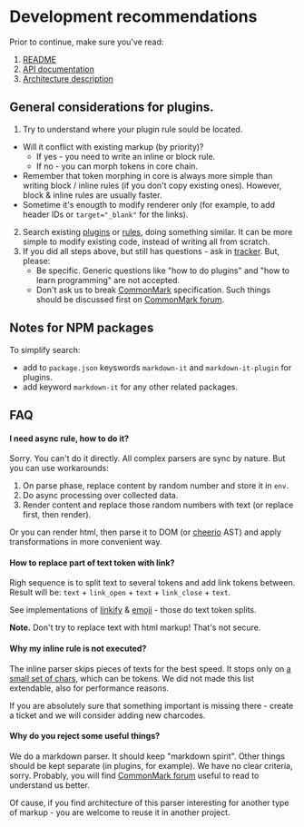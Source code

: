 # Development recommendations

Prior to continue, make sure you've read:

1. [README](https://github.com/markdown-it/markdown-it#markdown-it)
2. [API documentation](https://markdown-it.github.io/markdown-it/)
3. [Architecture description](architecture.md)


## General considerations for plugins.

1. Try to understand where your plugin rule sould be located.
  - Will it conflict with existing markup (by priority)?
    - If yes - you need to write an inline or block rule.
    - If no - you can morph tokens in core chain.
  - Remember that token morphing in core is always more simple than writing
    block / inline rules (if you don't copy existing ones). However,
    block & inline rules are usually faster.
  - Sometime it's enougth to modify renderer only (for example, to add
    header IDs or `target="_blank"` for the links).
2. Search existing
   [plugins](https://www.npmjs.org/browse/keyword/markdown-it-plugin)
   or [rules](https://github.com/markdown-it/markdown-it/tree/master/lib),
   doing something similar. It can be more simple to modify existing code,
   instead of writing all from scratch.
3. If you did all steps above, but still has questions - ask in
   [tracker](https://github.com/markdown-it/markdown-it/issues). But, please:
   - Be specific. Generic questions like "how to do plugins" and
     "how to learn programming" are not accepted.
   - Don't ask us to break [CommonMark](http://commonmark.org/) specification.
     Such things should be discussed first on [CommonMark forum](http://talk.commonmark.org/).


## Notes for NPM packages

To simplify search:

- add to `package.json` keyswords `markdown-it` and `markdown-it-plugin` for plugins.
- add keyword `markdown-it` for any other related packages.


## FAQ


#### I need async rule, how to do it?

Sorry. You can't do it directly. All complex parsers are sync by nature. But you
can use workarounds:

1. On parse phase, replace content by random number and store it in `env`.
2. Do async processing over collected data.
3. Render content and replace those random numbers with text
   (or replace first, then render).

Or you can render html, then parse it to DOM (or
[cheerio](https://github.com/cheeriojs/cheerio) AST) and apply transformations
in more convenient way.


#### How to replace part of text token with link?

Righ sequence is to split text to several tokens and add link tokens between.
Result will be: `text` + `link_open` + `text` + `link_close` + `text`.

See implementations of [linkify](https://github.com/markdown-it/markdown-it/blob/master/lib/rules_core/linkify.js) & [emoji](https://github.com/markdown-it/markdown-it-emoji/blob/master/lib/replace.js) - those do text token splits.

__Note.__ Don't try to replace text with html markup! That's not secure.


#### Why my inline rule is not executed?

The inline parser skips pieces of texts for the best speed. It stops only on [a small set of chars](https://github.com/markdown-it/markdown-it/blob/master/lib/rules_inline/text.js), which can be tokens. We did not made this list extendable, also for performance reasons.

If you are absolutely sure that something important is missing there - create a
ticket and we will consider adding new charcodes.


#### Why do you reject some useful things?

We do a  markdown parser. It should keep "markdown spirit". Other things should
be kept separate (in plugins, for example). We have no clear criteria, sorry.
Probably, you will find [CommonMark forum](http://talk.commonmark.org/) useful to read to understand us better.

Of cause, if you find architecture of this parser interesting for another type
of markup - you are welcome to reuse it in another project.
